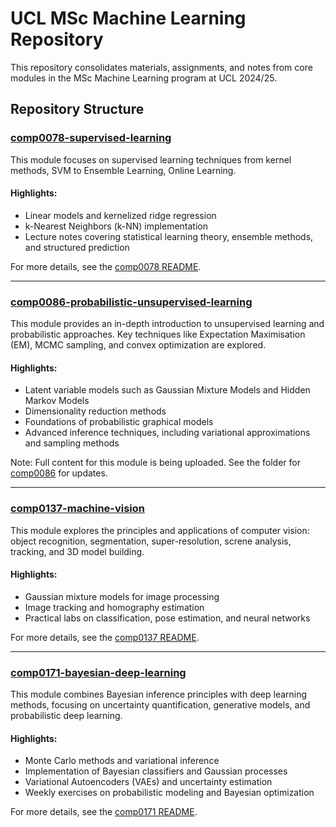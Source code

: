 # UCL MSc Machine Learning Repository 

This repository consolidates materials, assignments, and notes from core modules in the MSc Machine Learning program at UCL 2024/25.

## Repository Structure

### [comp0078-supervised-learning](https://www.ucl.ac.uk/module-catalogue/modules/supervised-learning-COMP0078)
This module focuses on supervised learning techniques from kernel methods, SVM to Ensemble Learning, Online Learning.

#### Highlights:
- Linear models and kernelized ridge regression
- k-Nearest Neighbors (k-NN) implementation
- Lecture notes covering statistical learning theory, ensemble methods, and structured prediction

For more details, see the [comp0078 README](https://github.com/Melodiepo/ucl-machine-learning-msc/blob/main/comp0078-supervised-learning/README.md).

---

### [comp0086-probabilistic-unsupervised-learning](https://www.gatsby.ucl.ac.uk/teaching/courses/ml1/)
This module provides an in-depth introduction to unsupervised learning and probabilistic approaches. Key techniques like Expectation Maximisation (EM), MCMC sampling, and convex optimization are explored.

#### Highlights:
- Latent variable models such as Gaussian Mixture Models and Hidden Markov Models
- Dimensionality reduction methods
- Foundations of probabilistic graphical models
- Advanced inference techniques, including variational approximations and sampling methods

Note: Full content for this module is being uploaded. See the folder for [comp0086](https://github.com/Melodiepo/ucl-machine-learning-msc/tree/main/comp0086-probabilistic-unsupervised-learning) for updates.

---

### [comp0137-machine-vision](https://www.ucl.ac.uk/module-catalogue/modules/machine-vision-COMP0137)
This module explores the principles and applications of computer vision: object recognition, segmentation, super-resolution, screne analysis, tracking, and 3D model building. 

#### Highlights:
- Gaussian mixture models for image processing
- Image tracking and homography estimation
- Practical labs on classification, pose estimation, and neural networks


For more details, see the [comp0137 README](https://github.com/Melodiepo/ucl-machine-learning-msc/blob/main/comp0137-machine-vision/README.md).

---

### [comp0171-bayesian-deep-learning](https://www.ucl.ac.uk/module-catalogue/modules/bayesian-deep-learning-COMP0171)
This module combines Bayesian inference principles with deep learning methods, focusing on uncertainty quantification, generative models, and probabilistic deep learning.

#### Highlights:
- Monte Carlo methods and variational inference
- Implementation of Bayesian classifiers and Gaussian processes
- Variational Autoencoders (VAEs) and uncertainty estimation
- Weekly exercises on probabilistic modeling and Bayesian optimization

For more details, see the [comp0171 README](https://github.com/Melodiepo/ucl-machine-learning-msc/blob/main/comp0171-bayesian-deep-learning/README.md).
